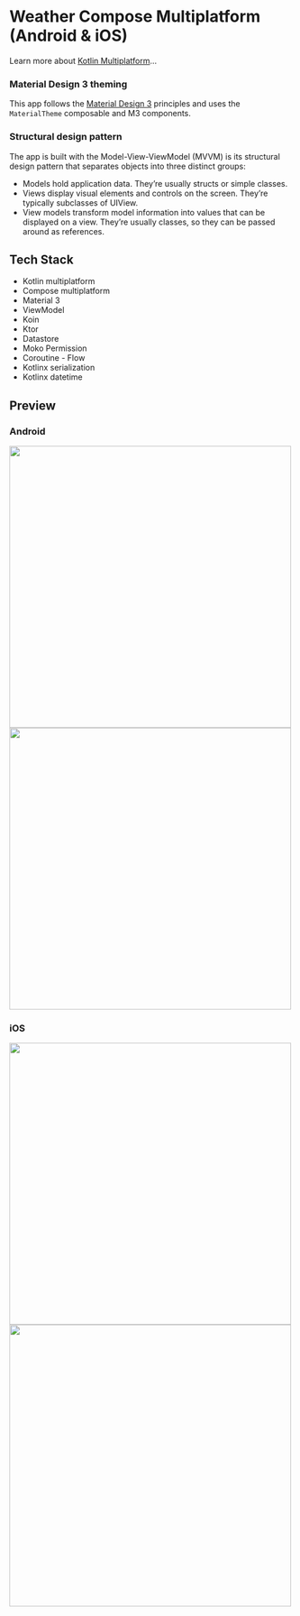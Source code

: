 # Weather Compose Multiplatform (Android & iOS)

Learn more about [Kotlin Multiplatform](https://www.jetbrains.com/help/kotlin-multiplatform-dev/get-started.html)…

### Material Design 3 theming
This app follows the [Material Design 3](https://m3.material.io) principles and uses the `MaterialTheme` composable and M3 components.

### Structural design pattern
The app is built with the Model-View-ViewModel (MVVM) is its structural design pattern that separates objects into three distinct groups:
- Models hold application data. They’re usually structs or simple classes.
- Views display visual elements and controls on the screen. They’re typically subclasses of UIView.
- View models transform model information into values that can be displayed on a view. They’re usually classes, so they can be passed around as references.

## Tech Stack
- Kotlin multiplatform
- Compose multiplatform
- Material 3
- ViewModel
- Koin
- Ktor
- Datastore
- Moko Permission
- Coroutine - Flow
- Kotlinx serialization
- Kotlinx datetime

## Preview
### Android
<img src="https://github.com/fjr619/Weather-2-KMM-Compose/assets/9444636/d3f73a35-05df-4978-aeab-9d3740ff14fd" height="500"> <img src="https://github.com/fjr619/Weather-2-KMM-Compose/assets/9444636/2e9a7151-1e54-41a6-a0c7-f5fd36627445" height="500">

### iOS
<img src="https://github.com/fjr619/Weather-2-KMM-Compose/assets/9444636/47bc85c0-ed92-4cd1-9f51-d151a59f3342" height="500"> <img src="https://github.com/fjr619/Weather-2-KMM-Compose/assets/9444636/8c16c879-075c-462f-a3a6-18dcbdd2c013" height="500">
